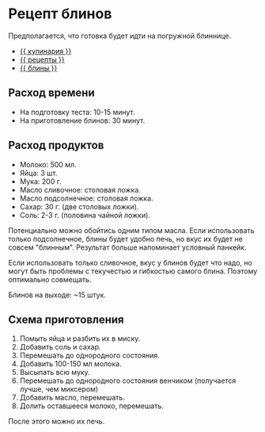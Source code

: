 # Рецепт блинов

Предполагается, что готовка будет идти на погружной блиннице.

- [{{ кулинария }}](../__tags/kulinariya.md)
- [{{ рецепты }}](../__tags/retsepty.md)
- [{{ блины }}](../__tags/bliny.md)

## Расход времени

- На подготовку теста: 10-15 минут.
- На приготовление блинов: 30 минут.

## Расход продуктов

- Молоко: 500 мл.
- Яйца: 3 шт.
- Мука: 200 г.
- Масло сливочное: столовая ложка.
- Масло подсолнечное: столовая ложка.
- Сахар: 30 г. (две столовых ложки).
- Соль: 2-3 г. (половина чайной ложки).

Потенциально можно обойтись одним типом масла. Если использовать только
подсолнечное, блины будет удобно печь, но вкус их будет не совсем "блинным".
Результат больше напоминает условный панкейк.

Если использовать только сливочное, вкус у блинов будет что надо, но могут быть
проблемы с текучестью и гибкостью самого блина. Поэтому оптимально совмещать.

Блинов на выходе: ~15 штук.

## Схема приготовления

1. Помыть яйца и разбить их в миску.
2. Добавить соль и сахар.
3. Перемешать до однородного состояния.
4. Добавить 100-150 мл молока.
5. Высыпать всю муку.
6. Перемешать до однородного состояния венчиком (получается лучше, чем
   миксером)
7. Добавить масло, перемешать.
8. Долить оставшееся молоко, перемешать.

После этого можно их печь.

